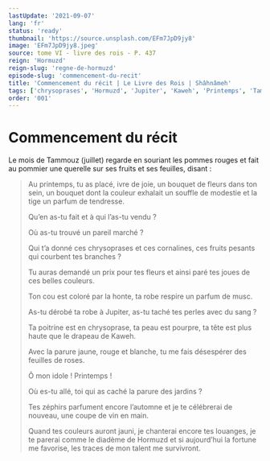 ```yaml
---
lastUpdate: '2021-09-07'
lang: 'fr'
status: 'ready'
thumbnail: 'https://source.unsplash.com/EFm7JpD9jy8'
image: 'EFm7JpD9jy8.jpeg'
source: tome VI - livre des rois - P. 437
reign: 'Hormuzd'
reign-slug: 'regne-de-hormuzd'
episode-slug: 'commencement-du-recit'
title: 'Commencement du récit | Le Livre des Rois | Shâhnâmeh'
tags: ['chrysoprases', 'Hormuzd', 'Jupiter', 'Kaweh', 'Printemps', 'Tammouz']
order: '001'
---
```


<!-- LTeX: language=fr -->

# Commencement du récit

Le mois de Tammouz (juillet) regarde en souriant les pommes rouges et fait au pommier une querelle sur ses fruits et ses feuilles, disant :

> Au printemps, tu as placé, ivre de joie, un bouquet de fleurs dans ton sein, un bouquet dont la couleur exhalait un souffle de modestie et la tige un parfum de tendresse.
>
> Qu’en as-tu fait et à qui l’as-tu vendu ?
>
> Où as-tu trouvé un pareil marché ?
>
> Qui t’a donné ces chrysoprases et ces cornalines, ces fruits pesants qui courbent tes branches ?
>
> Tu auras demandé un prix pour tes fleurs et ainsi paré tes joues de ces belles couleurs.
>
> Ton cou est coloré par la honte, ta robe respire un parfum de musc.
>
> As-tu dérobé ta robe à Jupiter, as-tu taché tes perles avec du sang ?
>
> Ta poitrine est en chrysoprase, ta peau est pourpre, ta tête est plus haute que le drapeau de Kaweh.
>
> Avec la parure jaune, rouge et blanche, tu me fais désespérer des feuilles de roses.
>
> Ô mon idole ! Printemps !
>
> Où es-tu allé, toi qui as caché la parure des jardins ?
>
> Tes zéphirs parfument encore l’automne et je te célébrerai de nouveau, une coupe de vin en main.
>
> Quand tes couleurs auront jauni, je chanterai encore tes louanges, je te parerai comme le diadème de Hormuzd et si aujourd’hui la fortune me favorise, les traces de mon talent me survivront.
